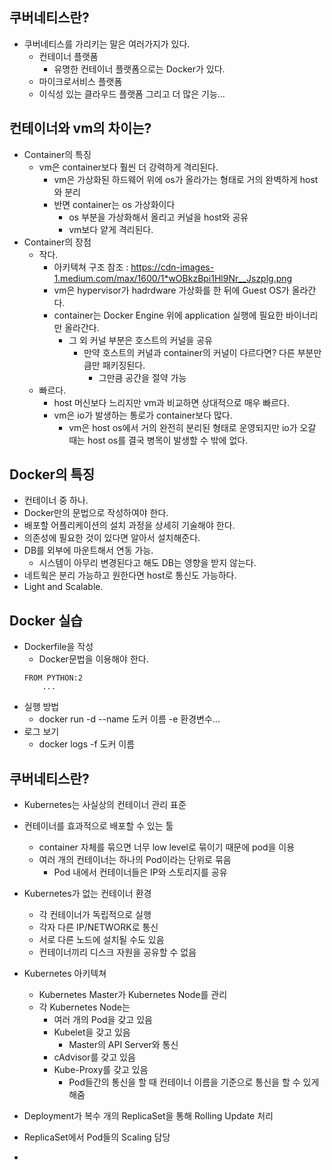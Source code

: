 ## 쿠버네티스란?

- 쿠버네티스를 가리키는 말은 여러가지가 있다.
	- 컨테이너 플랫폼
    	- 유명한 컨테이너 플랫폼으로는 Docker가 있다.
    - 마이크로서비스 플랫폼
    - 이식성 있는 클라우드 플랫폼 그리고 더 많은 기능...


## 컨테이너와 vm의 차이는?
- Container의 특징
	- vm은 container보다 훨씬 더 강력하게 격리된다. 
    	- vm은 가상화된 하드웨어 위에 os가 올라가는 형태로 거의 완벽하게 host와 분리
        - 반면 container는 os 가상화이다
        	- os 부분을 가상화해서 올리고 커널을 host와 공유
            - vm보다 얕게 격리된다.
- Container의 장점
	- 작다.
    	- 아키텍쳐 구조 참조 : https://cdn-images-1.medium.com/max/1600/1*wOBkzBpi1Hl9Nr__Jszplg.png
        - vm은 hypervisor가 hadrdware 가상화를 한 뒤에 Guest OS가 올라간다.
        - container는 Docker Engine 위에 application 실행에 필요한 바이너리만 올라간다.
        	- 그 외 커널 부분은 호스트의 커널을 공유
            	- 만약 호스트의 커널과 container의 커널이 다르다면? 다른 부분만큼만 패키징된다.
                	- 그만큼 공간을 절약 가능
    - 빠르다.
    	- host 머신보다 느리지만 vm과 비교하면 상대적으로 매우 빠르다.
        - vm은 io가 발생하는 통로가 container보다 많다.
        	- vm은 host os에서 거의 완전히 분리된 형태로 운영되지만 io가 오갈 때는 host os를  결국 병목이 발생할 수 밖에 없다.


## Docker의 특징
- 컨테이너 중 하나.
- Docker만의 문법으로 작성하여야 한다.
- 배포할 어플리케이션의 설치 과정을 상세히 기술해야 한다.
- 의존성에 필요한 것이 있다면 알아서 설치해준다.
- DB를 외부에 마운트해서 연동 가능.
	- 시스템이 아무리 변경된다고 해도 DB는 영향을 받지 않는다.
- 네트웍은 분리 가능하고 원한다면 host로 통신도 가능하다.
- Light and Scalable.

## Docker 실습
- Dockerfile을 작성
	- Docker문법을 이용해야 한다.
	```
    FROM PYTHON:2
    	...
    ```
- 실행 방법
	- docker run -d --name 도커 이름 -e 환경변수...
- 로그 보기
	- docker logs -f 도커 이름

## 쿠버네티스란?
- Kubernetes는 사실상의 컨테이너 관리 표준
- 컨테이너를 효과적으로 배포할 수 있는 툴
	- container 자체를 묶으면 너무 low level로 묶이기 때문에 pod을 이용
	- 여러 개의 컨테이너는 하나의 Pod이라는 단위로 묶음
    	- Pod 내에서 컨테이너들은 IP와 스토리지를 공유
- Kubernetes가 없는 컨테이너 환경
	- 각 컨테이너가 독립적으로 실행
    - 각자 다른 IP/NETWORK로 통신
    - 서로 다른 노드에 설치될 수도 있음
    - 컨테이너끼리 디스크 자원을 공유할 수 없음
- Kubernetes 아키텍쳐
	- Kubernetes Master가 Kubernetes Node를 관리
    - 각 Kubernetes Node는
    	- 여러 개의 Pod을 갖고 있음
        - Kubelet을 갖고 있음
        	- Master의 API Server와 통신
        - cAdvisor를 갖고 있음
    	- Kube-Proxy를 갖고 있음
        	- Pod들간의 통신을 할 때 컨테이너 이름을 기준으로 통신을 할 수 있게 해줌
            
    
- Deployment가 복수 개의 ReplicaSet을 통해 Rolling Update 처리
- ReplicaSet에서 Pod들의 Scaling 담당
- 
